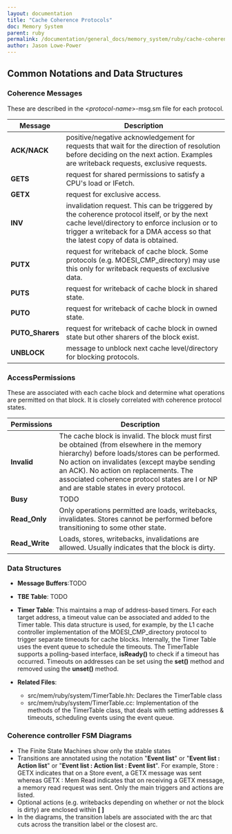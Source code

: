 ```yaml
---
layout: documentation
title: "Cache Coherence Protocols"
doc: Memory System
parent: ruby
permalink: /documentation/general_docs/memory_system/ruby/cache-coherence-protocols/
author: Jason Lowe-Power
---
```


## Common Notations and Data Structures

### **Coherence Messages**

These are described in the \<*protocol-name*\>-msg.sm file for each
protocol.

| Message           | Description                                                                                                                                                                                                                     |
| ----------------- | ------------------------------------------------------------------------------------------------------------------------------------------------------------------------------------------------------------------------------- |
| **ACK/NACK**      | positive/negative acknowledgement for requests that wait for the direction of resolution before deciding on the next action. Examples are writeback requests, exclusive requests.                                               |
| **GETS**          | request for shared permissions to satisfy a CPU's load or IFetch.                                                                                                                                                               |
| **GETX**          | request for exclusive access.                                                                                                                                                                                                   |
| **INV**           | invalidation request. This can be triggered by the coherence protocol itself, or by the next cache level/directory to enforce inclusion or to trigger a writeback for a DMA access so that the latest copy of data is obtained. |
| **PUTX**          | request for writeback of cache block. Some protocols (e.g. MOESI_CMP_directory) may use this only for writeback requests of exclusive data.                                                                                   |
| **PUTS**          | request for writeback of cache block in shared state.                                                                                                                                                                           |
| **PUTO**          | request for writeback of cache block in owned state.                                                                                                                                                                            |
| **PUTO_Sharers** | request for writeback of cache block in owned state but other sharers of the block exist.                                                                                                                                       |
| **UNBLOCK**       | message to unblock next cache level/directory for blocking protocols.                                                                                                                                                           |

### **AccessPermissions**

These are associated with each cache block and determine what operations
are permitted on that block. It is closely correlated with coherence
protocol
states.

| Permissions     | Description                                                                                                                                                                                                                                                                                                                  |
| --------------- | ---------------------------------------------------------------------------------------------------------------------------------------------------------------------------------------------------------------------------------------------------------------------------------------------------------------------------- |
| **Invalid**     | The cache block is invalid. The block must first be obtained (from elsewhere in the memory hierarchy) before loads/stores can be performed. No action on invalidates (except maybe sending an ACK). No action on replacements. The associated coherence protocol states are I or NP and are stable states in every protocol. |
| **Busy**        | TODO                                                                                                                                                                                                                                                                                                                         |
| **Read_Only**  | Only operations permitted are loads, writebacks, invalidates. Stores cannot be performed before transitioning to some other state.                                                                                                                                                                                           |
| **Read_Write** | Loads, stores, writebacks, invalidations are allowed. Usually indicates that the block is dirty.                                                                                                                                                                                                                             |

### Data Structures

  - **Message Buffers**:TODO
  - **TBE Table**: TODO
  - **Timer Table**: This maintains a map of address-based timers. For
    each target address, a timeout value can be associated and added to
    the Timer table. This data structure is used, for example, by the L1
    cache controller implementation of the MOESI_CMP_directory
    protocol to trigger separate timeouts for cache blocks. Internally,
    the Timer Table uses the event queue to schedule the timeouts. The
    TimerTable supports a polling-based interface, **isReady()** to
    check if a timeout has occurred. Timeouts on addresses can be set
    using the **set()** method and removed using the **unset()** method.

  - **Related Files**:
      - src/mem/ruby/system/TimerTable.hh: Declares the
                TimerTable class
      - src/mem/ruby/system/TimerTable.cc: Implementation of the
                methods of the TimerTable class, that deals with setting
                addresses & timeouts, scheduling events using the event
                queue.

### Coherence controller FSM Diagrams

  - The Finite State Machines show only the stable states
  - Transitions are annotated using the notation "**Event list**" or
    "**Event list : Action list**" or "**Event list : Action list :
    Event list**". For example, Store : GETX indicates that on a Store
    event, a GETX message was sent whereas GETX : Mem Read indicates
    that on receiving a GETX message, a memory read request was sent.
    Only the main triggers and actions are listed.
  - Optional actions (e.g. writebacks depending on whether or not the
    block is dirty) are enclosed within **\[ \]**
  - In the diagrams, the transition labels are associated with the arc
    that cuts across the transition label or the closest arc.


